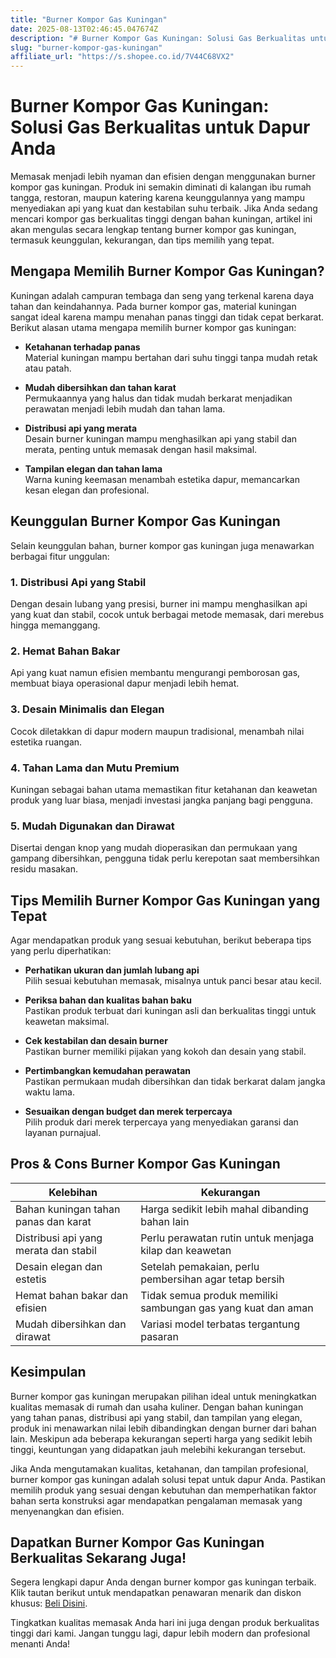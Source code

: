 ```yaml
---
title: "Burner Kompor Gas Kuningan"
date: 2025-08-13T02:46:45.047674Z
description: "# Burner Kompor Gas Kuningan: Solusi Gas Berkualitas untuk Dapur Anda..."
slug: "burner-kompor-gas-kuningan"
affiliate_url: "https://s.shopee.co.id/7V44C68VX2"
---
```

# Burner Kompor Gas Kuningan: Solusi Gas Berkualitas untuk Dapur Anda

Memasak menjadi lebih nyaman dan efisien dengan menggunakan burner kompor gas kuningan. Produk ini semakin diminati di kalangan ibu rumah tangga, restoran, maupun katering karena keunggulannya yang mampu menyediakan api yang kuat dan kestabilan suhu terbaik. Jika Anda sedang mencari kompor gas berkualitas tinggi dengan bahan kuningan, artikel ini akan mengulas secara lengkap tentang burner kompor gas kuningan, termasuk keunggulan, kekurangan, dan tips memilih yang tepat.

## Mengapa Memilih Burner Kompor Gas Kuningan?

Kuningan adalah campuran tembaga dan seng yang terkenal karena daya tahan dan keindahannya. Pada burner kompor gas, material kuningan sangat ideal karena mampu menahan panas tinggi dan tidak cepat berkarat. Berikut alasan utama mengapa memilih burner kompor gas kuningan:

- **Ketahanan terhadap panas**  
  Material kuningan mampu bertahan dari suhu tinggi tanpa mudah retak atau patah.

- **Mudah dibersihkan dan tahan karat**  
  Permukaannya yang halus dan tidak mudah berkarat menjadikan perawatan menjadi lebih mudah dan tahan lama.

- **Distribusi api yang merata**  
  Desain burner kuningan mampu menghasilkan api yang stabil dan merata, penting untuk memasak dengan hasil maksimal.

- **Tampilan elegan dan tahan lama**  
  Warna kuning keemasan menambah estetika dapur, memancarkan kesan elegan dan profesional.

## Keunggulan Burner Kompor Gas Kuningan

Selain keunggulan bahan, burner kompor gas kuningan juga menawarkan berbagai fitur unggulan:

### 1. Distribusi Api yang Stabil

Dengan desain lubang yang presisi, burner ini mampu menghasilkan api yang kuat dan stabil, cocok untuk berbagai metode memasak, dari merebus hingga memanggang.

### 2. Hemat Bahan Bakar

Api yang kuat namun efisien membantu mengurangi pemborosan gas, membuat biaya operasional dapur menjadi lebih hemat.

### 3. Desain Minimalis dan Elegan

Cocok diletakkan di dapur modern maupun tradisional, menambah nilai estetika ruangan.

### 4. Tahan Lama dan Mutu Premium

Kuningan sebagai bahan utama memastikan fitur ketahanan dan keawetan produk yang luar biasa, menjadi investasi jangka panjang bagi pengguna.

### 5. Mudah Digunakan dan Dirawat

Disertai dengan knop yang mudah dioperasikan dan permukaan yang gampang dibersihkan, pengguna tidak perlu kerepotan saat membersihkan residu masakan.

## Tips Memilih Burner Kompor Gas Kuningan yang Tepat

Agar mendapatkan produk yang sesuai kebutuhan, berikut beberapa tips yang perlu diperhatikan:

- **Perhatikan ukuran dan jumlah lubang api**  
  Pilih sesuai kebutuhan memasak, misalnya untuk panci besar atau kecil.

- **Periksa bahan dan kualitas bahan baku**  
  Pastikan produk terbuat dari kuningan asli dan berkualitas tinggi untuk keawetan maksimal.

- **Cek kestabilan dan desain burner**  
  Pastikan burner memiliki pijakan yang kokoh dan desain yang stabil.

- **Pertimbangkan kemudahan perawatan**  
  Pastikan permukaan mudah dibersihkan dan tidak berkarat dalam jangka waktu lama.

- **Sesuaikan dengan budget dan merek terpercaya**  
  Pilih produk dari merek terpercaya yang menyediakan garansi dan layanan purnajual.

## Pros & Cons Burner Kompor Gas Kuningan

| Kelebihan                                              | Kekurangan                                               |
|--------------------------------------------------------|----------------------------------------------------------|
| Bahan kuningan tahan panas dan karat                   | Harga sedikit lebih mahal dibanding bahan lain          |
| Distribusi api yang merata dan stabil                | Perlu perawatan rutin untuk menjaga kilap dan keawetan |
| Desain elegan dan estetis                            | Setelah pemakaian, perlu pembersihan agar tetap bersih |
| Hemat bahan bakar dan efisien                         | Tidak semua produk memiliki sambungan gas yang kuat dan aman |
| Mudah dibersihkan dan dirawat                        | Variasi model terbatas tergantung pasaran             |

## Kesimpulan

Burner kompor gas kuningan merupakan pilihan ideal untuk meningkatkan kualitas memasak di rumah dan usaha kuliner. Dengan bahan kuningan yang tahan panas, distribusi api yang stabil, dan tampilan yang elegan, produk ini menawarkan nilai lebih dibandingkan dengan burner dari bahan lain. Meskipun ada beberapa kekurangan seperti harga yang sedikit lebih tinggi, keuntungan yang didapatkan jauh melebihi kekurangan tersebut.

Jika Anda mengutamakan kualitas, ketahanan, dan tampilan profesional, burner kompor gas kuningan adalah solusi tepat untuk dapur Anda. Pastikan memilih produk yang sesuai dengan kebutuhan dan memperhatikan faktor bahan serta konstruksi agar mendapatkan pengalaman memasak yang menyenangkan dan efisien.

## Dapatkan Burner Kompor Gas Kuningan Berkualitas Sekarang Juga!

Segera lengkapi dapur Anda dengan burner kompor gas kuningan terbaik. Klik tautan berikut untuk mendapatkan penawaran menarik dan diskon khusus: [Beli Disini](https://s.shopee.co.id/7V44C68VX2).

Tingkatkan kualitas memasak Anda hari ini juga dengan produk berkualitas tinggi dari kami. Jangan tunggu lagi, dapur lebih modern dan profesional menanti Anda!